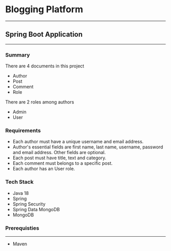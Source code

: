 # Blogging Platform
---

## Spring Boot Application
---

### Summary
There are 4 documents in this project
- Author
- Post
- Comment
- Role

There are 2 roles among authors
- Admin
- User

### Requirements
- Each author must have a unique username and email address.
- Author's essential fields are first name, last name, username, password and email address. Other fields are optional.
- Each post must have title, text and category.
- Each comment must belongs to a specific post.
- Each author has an User role.

### Tech Stack
- Java 18
- Spring 
- Spring Security
- Spring Data MongoDB
- MongoDB

### Prerequisties
---
- Maven
